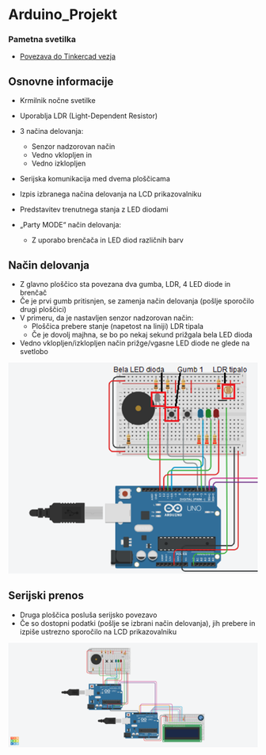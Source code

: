 # Arduino_Projekt
### Pametna svetilka
- [Povezava do Tinkercad vezja](https://www.tinkercad.com/things/7GvflZMkiwC-vin-projekt)

## Osnovne informacije

  - Krmilnik nočne svetilke
  - Uporablja LDR (Light-Dependent Resistor)
  - 3 načina delovanja:
    - Senzor nadzorovan način
    - Vedno vklopljen in
    - Vedno izklopljen

  - Serijska komunikacija med dvema ploščicama
  - Izpis izbranega načina delovanja na LCD prikazovalniku
  - Predstavitev trenutnega stanja z LED diodami
  - „Party MODE“ način delovanja:
    - Z uporabo brenčača in LED diod različnih barv


## Način delovanja

  - Z glavno ploščico sta povezana dva gumba, LDR, 4 LED diode in brenčač
  - Če je prvi gumb pritisnjen, se zamenja način delovanja (pošlje sporočilo drugi ploščici)
  - V primeru, da je nastavljen senzor nadzorovan način:
    - Ploščica prebere stanje (napetost na liniji) LDR tipala
    - Če je dovolj majhna, se bo po nekaj sekund prižgala bela LED dioda
  - Vedno vklopljen/izklopljen način prižge/vgasne LED diode ne glede na svetlobo

![image](Slika1.png?raw=true "Slika1")


## Serijski prenos

  - Druga ploščica posluša serijsko povezavo
  - Če so dostopni podatki (pošlje se izbrani način delovanja), jih prebere in izpiše ustrezno sporočilo na LCD prikazovalniku

![image](VIN%20Projekt.png?raw=true "Vezje")


